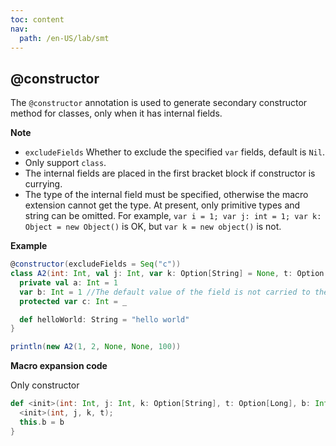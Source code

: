 ```yaml
---
toc: content
nav:
  path: /en-US/lab/smt
---
```


## @constructor

The `@constructor` annotation is used to generate secondary constructor method for classes, only when it has internal fields.

**Note**

- `excludeFields` Whether to exclude the specified `var` fields, default is `Nil`.
- Only support `class`.
- The internal fields are placed in the first bracket block if constructor is currying.
- The type of the internal field must be specified, otherwise the macro extension cannot get the type.
  At present, only primitive types and string can be omitted. For example, `var i = 1; var j: int = 1; var k: Object = new Object()` is OK, but `var k = new object()` is not.

**Example**

```scala
@constructor(excludeFields = Seq("c"))
class A2(int: Int, val j: Int, var k: Option[String] = None, t: Option[Long] = Some(1L)) {
  private val a: Int = 1
  var b: Int = 1 //The default value of the field is not carried to the apply parameter, so all parameters are required.
  protected var c: Int = _

  def helloWorld: String = "hello world"
}

println(new A2(1, 2, None, None, 100))
```

**Macro expansion code**

Only constructor

```scala
def <init>(int: Int, j: Int, k: Option[String], t: Option[Long], b: Int) = {
  <init>(int, j, k, t);
  this.b = b
}
```
